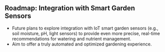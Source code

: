## Roadmap: Integration with Smart Garden Sensors
- Future plans to explore integration with IoT smart garden sensors (e.g., soil moisture, pH, light sensors) to provide even more precise, real-time recommendations for watering and nutrient management.
- Aim to offer a truly automated and optimized gardening experience.
